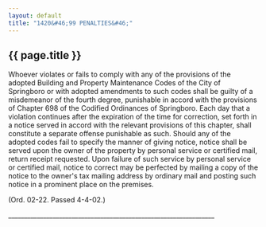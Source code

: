 ```yaml
---
layout: default 
title: "1420&#46;99 PENALTIES&#46;"
---
```


{{ page.title }}
----------------

Whoever violates or fails to comply with any of the provisions of the
adopted Building and Property Maintenance Codes of the City of
Springboro or with adopted amendments to such codes shall be guilty of a
misdemeanor of the fourth degree, punishable in accord with the
provisions of Chapter 698 of the Codified Ordinances of Springboro. Each
day that a violation continues after the expiration of the time for
correction, set forth in a notice served in accord with the relevant
provisions of this chapter, shall constitute a separate offense
punishable as such. Should any of the adopted codes fail to specify the
manner of giving notice, notice shall be served upon the owner of the
property by personal service or certified mail, return receipt
requested. Upon failure of such service by personal service or certified
mail, notice to correct may be perfected by mailing a copy of the notice
to the owner's tax mailing address by ordinary mail and posting such
notice in a prominent place on the premises.

(Ord. 02-22. Passed 4-4-02.)

\_\_\_\_\_\_\_\_\_\_\_\_\_\_\_\_\_\_\_\_\_\_\_\_\_\_\_\_\_\_\_\_\_\_\_\_\_\_\_\_\_\_\_\_\_\_\_\_\_\_\_\_\_\_\_\_\_\_\_\_\_\_\_\_\_

